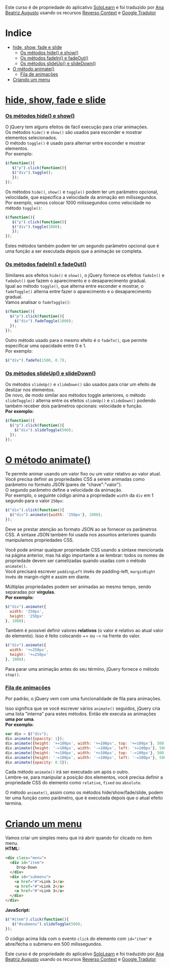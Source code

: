 Este curso é de propriedade do aplicativo
[SoloLearn](https://play.google.com/store/apps/details?id=com.sololearn) e foi traduzido por [Ana Beatriz Augusto](https://www.linkedin.com/in/anabeatrizz) usando os recursos [Reverso Context](https://context.reverso.net/translation/) e [Google Tradutor](https://translate.google.com.br/?hl=pt-BR)

# Indice
- [hide, show, fade e slide](#hide-show-fade-e-slide)
   - [Os métodos hide() e show()](#os-métodos-hide-e-show)
   - [Os métodos fadeIn() e fadeOut()](#os-métodos-fadein-e-fadeout)
   - [Os métodos slideUp() e slideDown()](#os-métodos-slideup-e-slidedown)
- [O método animate()](#o-método-animate)
   - [Fila de animações](#fila-de-animações)
- [Criando um menu](#criando-um-menu)

# [hide, show, fade e slide](#indice)
### [Os métodos hide() e show()](#indice)
O jQuery tem alguns efeitos de fácil execução para criar animações.<br>Os métodos `hide()` e `show()` são usados para esconder e mostrar elementos selecionados.<br>O método `toggle()` é usado para alternar entre esconder e mostrar elementos.<br>Por exemplo:
```javascript
$(function(){
   $("p").click(function(){
   $("div").toggle();
   });
});
```
Os métodos `hide()`, `show()` e `toggle()` podem ter um parâmetro opcional, velocidade, que especifica a velocidade da animação em milissegundos.<br>Por exemplo, vamos colocar 1000 milissegundos como velocidade no método `toggle()`:
```javascript
$(function(){
   $("p").click(function(){
   $("div").toggle(1000);
   });
});
```
Estes métodos também podem ter um segundo parâmetro opcional que é uma função a ser executada depois que a animação se completa.
### [Os métodos fadeIn() e fadeOut()](#indice)
Similares aos efeitos `hide()` e `show()`, o jQuery fornece os efeitos `fadeIn()` e `fadeOut()` que fazem o aparecimento e o desaparecimento gradual.<br>Igual ao método `toggle()`, que alterna entre esconder e mostrar, o `fadeToggle()` alterna entre fazer o aparecimento e o desaparecimento gradual.<br>Vamos analisar o `fadeToggle()`:
```javascript
$(function(){
  $("p").click(function(){
    $("div").fadeToggle(1000);
  });
});
```
Outro método usado para o mesmo efeito é o `fadeTo()`, que permite especificar uma opacidade entre 0 e 1.<br>Por exemplo:
```javascript
$("div").fadeTo(1500, 0.7);
```
### [Os métodos slideUp() e slideDown()](#indice)
Os métodos `slideUp()` e `slideDown()` são usados para criar um efeito de deslizar nos elementos.<br>De novo, de modo similar aos métodos toggle anteriores, o método `slideToggle()` alterna entre os efeitos `slideUp()` e `slideDown()` podendo também receber dois parâmetros opcionais: velocidade e função.<br>__Por exemplo:__
```javascript
$(function(){
  $("p").click(function(){
    $("div").slideToggle(500);
  });
});
```
# [O método animate()](#indice)
Te permite animar usando um valor fixo ou um valor relativo ao valor atual.<br>Você precisa definir as propriedades CSS a serem animadas como parâmetro no formato JSON (pares de "chave":"valor").<br>O segundo parâmetro define a velocidade da animação.<br>Por exemplo, o seguinte código anima a propriedade `width` da `div` em 1 segundo para o valor `250px`:
```javascript
$("div").click(function(){
  $("div").animate({width: '250px'}, 1000);
});
```
Deve se prestar atenção ao formato JSON ao se fornecer os parâmetros CSS. A sintaxe JSON também foi usada nos assuntos anteriores quando manipulamos propriedades CSS.

Você pode animar qualquer propriedade CSS usando a sintaxe mencionada na página anterior, mas há algo importante a se lembrar: todos os nomes de propriedade devem ser camelizadas quando usadas com o método `animate()`.<br>Você precisará escrever `paddingLeft` invés de padding-left, `marginRight` invés de margin-right e assim em diante.

Múltiplas propriedades podem ser animadas ao mesmo tempo, sendo separadas por __vírgulas__.<br>__Por exemplo:__
```javascript
$("div").animate({
  width: '250px',
  height: '250px'
}, 1000);
```
Também é possível definir valores __relativos__ (o valor é relativo ao atual valor do elemento). Isso é feito colocando += ou -= na frente do valor.
```javascript
$("div").animate({
  width: '+=250px',
  height: '+=250px'
}, 1000);
```
Para parar uma animação antes do seu término, jQuery fornece o método `stop()`.
### [Fila de animações](#indice)
Por padrão, o jQuery vem com uma funcionalidade de fila para animações.

Isso significa que se você escrever vários `animate()` seguidos, jQuery cria uma lista "interna" para estes métodos. Então ele executa as animações __uma por uma__.<br>__Por exemplo:__
```javascript
var div = $("div");
div.animate({opacity: 1});
div.animate({height: '+=100px', width: '+=100px', top: '+=100px'}, 500);
div.animate({height: '-=100px', width: '-=100px', left: '+=100px'}, 500);
div.animate({height: '+=100px', width: '+=100px', top: '-=100px'}, 500);
div.animate({height: '-=100px', width: '-=100px', left: '-=100px'}, 500);
div.animate({opacity: 0.5});
```
Cada método `animate()` irá ser executado um após o outro.<br>Lembre-se, para manipular a posição dos elementos, você precisa definir a propriedade CSS do elemento como `relative`, `fixed` ou `absolute`.

O método `animate()`, assim como os métodos hide/show/fade/slide, podem ter uma função como parâmetro, que é executada depois que o atual efeito termina.
# [Criando um menu](#indice)
Vamos criar um simples menu que irá abrir quando for clicado no item menu.<br>__HTML:__
```html
<div class="menu">
  <div id="item">
     Drop-Down
  </div>
  <div id="submenu">
    <a href="#">Link 1</a>
    <a href="#">Link 2</a>
    <a href="#">Link 3</a>
  </div>
</div>
```
__JavaScript:__
```javascript
$("#item").click(function(){
   $("#submenu").slideToggle(500);
});
```
O código acima lida com o evento `click` do elemento com `id="item"` e abre/fecha o submenu em 500 milissegundos.

Este curso é de propriedade do aplicativo
[SoloLearn](https://play.google.com/store/apps/details?id=com.sololearn) e foi traduzido por [Ana Beatriz Augusto](https://www.linkedin.com/in/anabeatrizz) usando os recursos [Reverso Context](https://context.reverso.net/translation/) e [Google Tradutor](https://translate.google.com.br/?hl=pt-BR)
